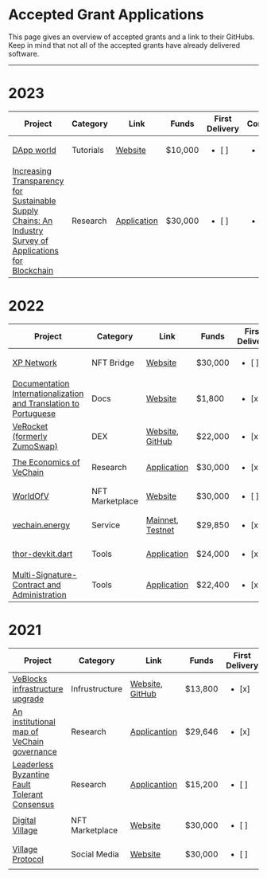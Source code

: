 # Accepted Grant Applications <!-- omit in toc -->

This page gives an overview of accepted grants and a link to their GitHubs. Keep in mind that not all of the accepted grants have already delivered software.

---

# 2023

| Project | Category | Link | Funds | First Delivery | Completed |
| --- | --- | --- | --- | --- | --- |
| [DApp world](https://github.com/vechain/grant-program/blob/master/applications/dappworld_learning_ecosystem.md) | Tutorials | [Website](https://dapp-world.com/) | $10,000 |  <ul><li>[ ] </li></ul> | <ul><li>[ ] </li></ul> |
|[Increasing Transparency for Sustainable Supply Chains: An Industry Survey of Applications for Blockchain](https://github.com/vechain/grant-program/blob/afe5e7b843afd3460f3ff2a85928a0b03bf42c7b/applications/SydTek_VeCarbon.md)| Research | [Application](https://github.com/vechain/grant-program/blob/afe5e7b843afd3460f3ff2a85928a0b03bf42c7b/applications/SydTek_VeCarbon.md) | $30,000 | <ul><li>[ ] </li></ul> | <ul><li>[ ] </li></ul> |



# 2022

| Project | Category | Link | Funds | First Delivery | Completed |
| --- | --- | --- | --- | --- | --- |
| [XP Network](https://github.com/vechain/grant-program/blob/master/applications/xp_network_nft_bridge.md) | NFT Bridge |  [Website](https://bridge.xp.network/) | $30,000 | <ul><li>[ ] </li></ul> | <ul><li>[ ] </li></ul> |
| [Documentation Internationalization and Translation to Portuguese](https://github.com/vechain/grant-program/blob/master/applications/docs-internationalization.md) | Docs |  [Website](https://docs.vechain.org/pt/) | $1,800 | <ul><li>[x] </li></ul> | <ul><li>[ ] </li></ul> |
| [VeRocket (formerly ZumoSwap)](https://github.com/vechain/grant-program/blob/master/applications/veRocket.md) | DEX |  [Website](https://verocket.com/), [GitHub](https://github.com/verocket/) | $22,000 | <ul><li>[x] </li></ul> | <ul><li>[x] </li></ul> |
| [The Economics of VeChain](https://github.com/vechain/grant-program/blob/master/applications/the_economics_of_vechain.md) | Research | [Application](https://github.com/vechain/grant-program/blob/master/applications/the_economics_of_vechain.md) | $30,000 | <ul><li>[x] </li></ul> | <ul><li>[ ] </li></ul> |
|  [WorldOfV](https://github.com/vechain/grant-program/blob/master/applications/worldofv.md) | NFT Marketplace | [Website](https://worldofv.art) | $30,000 | <ul><li>[ ] </li></ul> | <ul><li>[ ] </li></ul> |
| [vechain.energy](https://github.com/vechain/grant-program/blob/master/applications/vechain.energy.md) | Service | [Mainnet](https://vechain.energy/), [Testnet](https://testnet.vechain.energy/)  | $29,850 | <ul><li>[x] </li></ul> | <ul><li>[x] </li></ul> |
| [thor-devkit.dart](https://github.com/vechain/grant-program/blob/master/applications/thor-devkit-dart.md) | Tools | [Application](https://github.com/vechain/grant-program/blob/master/applications/thor-devkit-dart.md) | $24,000 | <ul><li>[x] </li></ul> | <ul><li>[x] </li></ul> |
| [Multi-Signature-Contract and Administration](https://github.com/vechain/grant-program/blob/master/applications/multi-sig-wallets.md) | Tools | [Application](https://github.com/vechain/grant-program/blob/master/applications/multi-sig-wallets.md) | $22,400 | <ul><li>[x] </li></ul> | <ul><li>[x] </li></ul> |



# 2021

| Project | Category | Link | Funds | First Delivery | Completed |
| --- | --- | --- | --- | --- | --- |
| [VeBlocks infrastructure upgrade](https://github.com/vechain/grant-program/blob/master/applications/VeBlocks_upgrade.md) | Infrustructure | [Website](https://visuals.veblocks.net/), [GitHub](https://github.com/mirei83/VeChain-PublicNodes#public-vechain-thor-nodes)| $13,800 | <ul><li>[x] </li></ul> | <ul><li>[x] </li></ul> |
| [An institutional map of VeChain governance](https://github.com/vechain/grant-program/blob/master/applications/map-of-vechain-governance.md) | Research  | [Applicantion](https://github.com/vechain/grant-program/blob/master/applications/map-of-vechain-governance.md)  | $29,646 | <ul><li>[x] </li></ul> | <ul><li>[ ] </li></ul> |
| [Leaderless Byzantine Fault Tolerant Consensus](https://github.com/vechain/grant-program/blob/master/applications/leaderless_bft_consensus.md) | Research |  [Applicantion](https://github.com/vechain/grant-program/blob/master/applications/leaderless_bft_consensus.md) | $15,200 | <ul><li>[ ] </li></ul> | <ul><li>[ ] </li></ul> |
| [Digital Village](https://github.com/vechain/grant-program/blob/master/applications/digital-village.md) | NFT Marketplace |  [Website](https://digitalvillage.io/) | $30,000 | <ul><li>[ ] </li></ul> | <ul><li>[ ] </li></ul> |
| [Village Protocol](https://github.com/vechain/grant-program/blob/master/applications/village-protocol.md) | Social Media |  [Website](https://digitalvillage.io/) | $30,000 | <ul><li>[ ] </li></ul> | <ul><li>[ ] </li></ul> |
